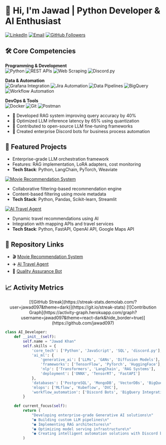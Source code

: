 # 👋 Hi, I'm Jawad | Python Developer & AI Enthusiast
[![LinkedIn](https://img.shields.io/badge/LinkedIn-Connect-%230A66C2?style=flat-square&logo=linkedin)](www.linkedin.com/in/muhammad-jawad-v23)
[![Email](https://img.shields.io/badge/Email-Contact%20Me-%23EA4335?style=flat-square&logo=gmail)](mailto:jawad.koper@gmail.com)
[![GitHub Followers](https://img.shields.io/github/followers/jawad097?label=Follow&style=social)](https://github.com/jawad097)

## 🛠️ Core Competencies
**Programming & Development**  
![Python](https://img.shields.io/badge/Python-Expert-%233776AB?logo=python)
![REST APIs](https://img.shields.io/badge/REST_API-Development-%2300B4D8?logo=fastapi)
![Web Scraping](https://img.shields.io/badge/Web_Scraping-Advanced-%23007ACC?logo=python)
![Discord.py](https://img.shields.io/badge/Discord.py-Expert-%235865F2?logo=discord)

**Data & Automation**  
![Grafana Integration](https://img.shields.io/badge/Grafana-Dashboarding-%23F46800?logo=grafana)
![Jira Automation](https://img.shields.io/badge/Jira-Integration-%230052CC?logo=jira)
![Data Pipelines](https://img.shields.io/badge/ETL-Pipelines-%23FF6F00?logo=apachespark)
![BigQuery](https://img.shields.io/badge/BigQuery-Data_Integration-%234285F4?logo=google-cloud)
![Workflow Automation](https://img.shields.io/badge/Workflow-Automation-%23FF9A00?logo=zapier)

**DevOps & Tools**  
![Docker](https://img.shields.io/badge/Docker-Containerization-%232496ED?logo=docker)
![Git](https://img.shields.io/badge/Git-Version_Control-%23F05032?logo=git)
![Postman](https://img.shields.io/badge/Postman-API_Testing-%23FF6C37?logo=postman)

- 🧠 Developed RAG system improving query accuracy by 40%
- 🤖 Optimized LLM inference latency by 65% using quantization
- 📜 Contributed to open-source LLM fine-tuning frameworks
- 🤖 Created enterprise Discord bots for business process automation

## 🚀 Featured Projects
- Enterprise-grade LLM orchestration framework
- Features: RAG implementation, LoRA adapters, cost monitoring
- **Tech Stack**: Python, LangChain, PyTorch, Weaviate

[![Movie Recommendation System](https://github-readme-stats.vercel.app/api/pin/?username=jawad097&repo=Movie-Recommendation-System&theme=dark)](https://github.com/jawad097/Movie-Recommendation-System)
- Collaborative filtering-based recommendation engine
- Content-based filtering using movie metadata
- **Tech Stack**: Python, Pandas, Scikit-learn, Streamlit

[![AI Travel Agent](https://github-readme-stats.vercel.app/api/pin/?username=jawad097&repo=AI-Travel-Agent&theme=dark)](https://github.com/jawad097/AI-Travel-Agent)
- Dynamic travel recommendations using AI
- Integration with mapping APIs and travel services
- **Tech Stack**: Python, FastAPI, OpenAI API, Google Maps API

## 🔗 Repository Links
- 🎬 [Movie Recommendation System](https://github.com/jawad097/Movie-Recommendation-System)
- ✈️ [AI Travel Agent](https://github.com/jawad097/AI-Travel-Agent)
- 🤖 [Quality Assurance Bot](https://github.com/jawad097/QA-Discord-Bot)

## 📈 Activity Metrics
<div align="center">
[![GitHub Streak](https://streak-stats.demolab.com/?user=jawad097&theme=dark)](https://git.io/streak-stats)
[![Contribution Graph](https://activity-graph.herokuapp.com/graph?username=jawad097&theme=react-dark&hide_border=true)](https://github.com/jawad097)
</div>

```python
class AI_Developer:
    def __init__(self):
        self.name = "Jawad Khan"
        self.skills = {
            'core_tech': ['Python', 'JavaScript', 'SQL', 'discord.py'],
            'ai_ml': {
                'generative_ai': ['LLMs', 'GANs', 'Diffusion Models'],
                'frameworks': ['TensorFlow', 'PyTorch', 'HuggingFace'],
                'nlp': ['Transformers', 'LangChain', 'RAG Systems'],
                'deployment': ['ONNX', 'TensorRT', 'FastAPI']
            },
            'databases': ['PostgreSQL', 'MongoDB', 'VectorDBs', 'BigQuery'],
            'mlops': ['MLflow', 'Kubeflow', 'DVC'],
            'workflow_automation': ['Discord Bots', 'BigQuery Integration', 'Process Automation']
        }
    
    def current_focus(self):
        return (
            "Developing enterprise-grade Generative AI solutions\n"
            "● Building custom LLM pipelines\n"
            "● Implementing RAG architectures\n"
            "● Optimizing model serving infrastructure\n"
            "● Creating intelligent automation solutions with Discord bots"
        )
